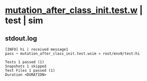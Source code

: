 # [mutation_after_class_init.test.w](../../../../../tests/valid/mutation_after_class_init.test.w) | test | sim

## stdout.log
```log
[INFO] hi | received message1
pass ─ mutation_after_class_init.test.wsim » root/env0/test:hi

Tests 1 passed (1)
Snapshots 1 skipped
Test Files 1 passed (1)
Duration <DURATION>
```

